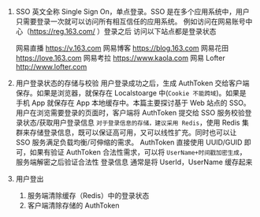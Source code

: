 1. SSO 英文全称 Single Sign On，单点登录。SSO 是在多个应用系统中，用户只需要登录一次就可以访问所有相互信任的应用系统。
   例如访问在网易账号中心（https://reg.163.com/ ）登录之后 访问以下站点都是登录状态

   网易直播 https://v.163.com
   网易博客 https://blog.163.com
   网易花田 https://love.163.com
   网易考拉 https://www.kaola.com
   网易 Lofter http://www.lofter.com

2. 用户登录状态的存储与校验
   用户登录成功之后，生成 AuthToken 交给客户端保存。如果是浏览器，就保存在 Localstoarge 中(`Cookie 不能跨域`)。如果是手机 App 就保存在 App 本地缓存中。本篇主要探讨基于 Web 站点的 SSO。 用户在浏览需要登录的页面时，客户端将 AuthToken 提交给 SSO 服务校验登录状态/获取用户登录信息
   `对于登录信息的存储，建议采用 Redis`，使用 Redis 集群来存储登录信息，既可以保证高可用，又可以线性扩充。同时也可以让 SSO 服务满足负载均衡/可伸缩的需求。
   AuthToken 直接使用 UUID/GUID 即可，如果有验证 AuthToken 合法性需求，可以将 `UserName+时间戳加密生成`，服务端解密之后验证合法性
   登录信息 通常是将 UserId，UserName 缓存起来

3. 用户登出
   1. 服务端清除缓存（Redis）中的登录状态
   2. 客户端清除存储的 AuthToken

